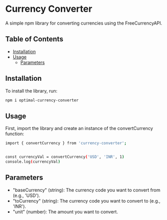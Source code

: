# Currency Converter

A simple npm library for converting currencies using the FreeCurrencyAPI.

## Table of Contents

- [Installation](#installation)
- [Usage](#usage)
  - [Parameters](#parameters)

## Installation

To install the library, run:

```bash
npm i optimal-currency-converter
```

## Usage

First, import the library and create an instance of the convertCurrency function:

```bash
import { convertCurrency } from 'currency-converter';


const currencyVal = convertCurrency('USD', 'INR', 1)
console.log(currencyVal)
```
## Parameters

- "baseCurrency" (string): The currency code you want to convert from (e.g., 'USD').
- "toCurrency" (string): The currency code you want to convert to (e.g., 'INR').
- "unit"  (number): The amount you want to convert.

